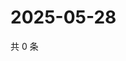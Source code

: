 # 2025-05-28

共 0 条

<!-- BEGIN ZHIHUQUESTIONS -->
<!-- 最后更新时间 Wed May 28 2025 23:10:57 GMT+0800 (China Standard Time) -->

<!-- END ZHIHUQUESTIONS -->
